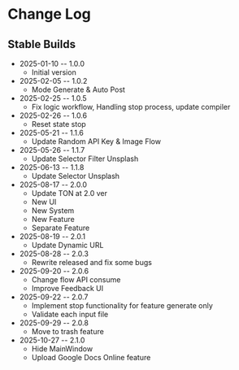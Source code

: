 # Change Log

## Stable Builds

* 2025-01-10 -- 1.0.0
  * Initial version
* 2025-02-05 -- 1.0.2
  * Mode Generate & Auto Post
* 2025-02-25 -- 1.0.5
  * Fix logic workflow, Handling stop process, update compiler
* 2025-02-26 -- 1.0.6
  * Reset state stop
* 2025-05-21 -- 1.1.6
  * Update Random API Key & Image Flow
* 2025-05-26 -- 1.1.7
  * Update Selector Filter Unsplash
* 2025-06-13 -- 1.1.8
  * Update Selector Unsplash
* 2025-08-17 -- 2.0.0
  * Update TON at 2.0 ver
  * New UI
  * New System
  * New Feature
  * Separate Feature
* 2025-08-19 -- 2.0.1
  * Update Dynamic URL
* 2025-08-28 -- 2.0.3
  * Rewrite released and fix some bugs
* 2025-09-20 -- 2.0.6
  * Change flow API consume
  * Improve Feedback UI
* 2025-09-22 -- 2.0.7
  * Implement stop functionality for feature generate only
  * Validate each input file
* 2025-09-29 -- 2.0.8
  * Move to trash feature
* 2025-10-27 -- 2.1.0
  * Hide MainWindow
  * Upload Google Docs Online feature
